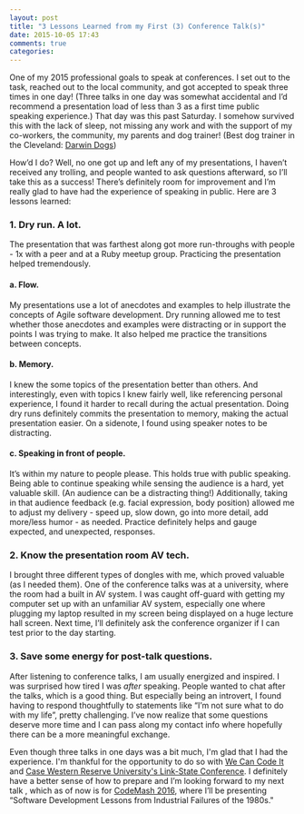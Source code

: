 ```yaml
---
layout: post
title: "3 Lessons Learned from my First (3) Conference Talk(s)"
date: 2015-10-05 17:43
comments: true
categories: 
---
```


One of my 2015 professional goals to speak at conferences. I set out to the task, reached out to the local community, and got accepted to speak three times in one day! (Three talks in one day was somewhat accidental and I’d recommend a presentation load of less than 3 as a first time public speaking experience.) That day was this past Saturday. I somehow survived this with the lack of sleep, not missing any work and with the support of my co-workers, the community, my parents and dog trainer! (Best dog trainer in the Cleveland: <a href="www.darwindogs.org">Darwin Dogs</a>)

How’d I do? Well, no one got up and left any of my presentations, I haven’t received any trolling, and people wanted to ask questions afterward, so I’ll take this as a success! There’s definitely room for improvement and I’m really glad to have had the experience of speaking in public. Here are 3 lessons learned: 

<h3>1. Dry run. A lot.</h3>

The presentation that was farthest along got more run-throughs with people - 1x with a peer and at a Ruby meetup group. Practicing the presentation helped tremendously.

<h4>a. Flow.</h4> My presentations use a lot of anecdotes and examples to help illustrate the concepts of Agile software development. Dry running allowed me to test whether those anecdotes and examples were distracting or in support the points I was trying to make. It also helped me practice the transitions between concepts. 
	
<h4>b. Memory.</h4> I knew the some topics of the presentation better than others. And interestingly, even with topics I knew fairly well, like referencing personal experience, I found it harder to recall during the actual presentation. Doing dry runs definitely commits the presentation to memory, making the actual presentation easier. On a sidenote, I found using speaker notes to be distracting.
	
<h4>c. Speaking in front of people.</h4> It’s within my nature to people please. This holds true with public speaking. Being able to continue speaking while sensing the audience is a hard, yet valuable skill. (An audience can be a distracting thing!) Additionally, taking in that audience feedback (e.g. facial expression, body position) allowed me to adjust my delivery - speed up, slow down, go into more detail, add more/less humor - as needed. Practice definitely helps and gauge expected, and unexpected, responses.

<h3>2. Know the presentation room AV tech.</h3> 

I brought three different types of dongles with me, which proved valuable (as I needed them). One of the conference talks was at a university, where the room had a built in AV system. I was caught off-guard with getting my computer set up with an unfamiliar AV system, especially one where plugging my laptop resulted in my screen being displayed on a huge lecture hall screen. Next time, I’ll definitely ask the conference organizer if I can test prior to the day starting.

<h3>3. Save some energy for post-talk questions.</h3> 

After listening to conference talks, I am usually energized and inspired. I was surprised how tired I was _after_ speaking. People wanted to chat after the talks, which is a good thing. But especially being an introvert, I found having to respond thoughtfully to statements like “I’m not sure what to do with my life”, pretty challenging. I’ve now realize that some questions deserve more time and I can pass along my contact info where hopefully there can be a more meaningful exchange.

Even though three talks in one days was a bit much, I'm glad that I had the experience. I'm thankful for the opportunity to do so with <a href="www.wecancode.org">We Can Code It</a> and <a href="http://acm.case.edu/acm/conference/2015">Case Western Reserve University's Link-State Conference</a>. I definitely have a better sense of how to prepare and I’m looking forward to my next talk , which as of now is for <a href="http://codemash.org/">CodeMash 2016</a>, where I’ll be presenting “Software Development Lessons from Industrial Failures of the 1980s." 